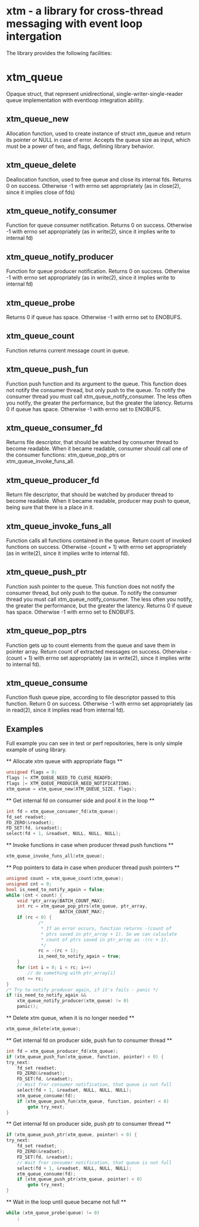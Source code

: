 # xtm - a library for cross-thread messaging with event loop intergation

The library provides the following facilities:

# xtm_queue

Opaque struct, that represent unidirectional, single-writer-single-reader queue
implementation with eventloop integration ability.

## xtm_queue_new

Allocation function, used to create instance of struct xtm_queue and return
its pointer or NULL in case of error. Accepts the queue size as input, which
must be a power of two, and flags, defining library behavior.

## xtm_queue_delete

Deallocation function, used to free queue and close its internal fds.
Returns 0 on success. Otherwise -1 with errno set appropriately (as in
close(2), since it implies close of fds)

## xtm_queue_notify_consumer

Function for queue consumer notification.
Returns 0 on success. Otherwise -1 with errno set appropriately (as in
write(2), since it implies write to internal fd)

## xtm_queue_notify_producer
Function for queue producer notification.
Returns 0 on success. Otherwise -1 with errno set appropriately (as in
write(2), since it implies write to internal fd)

## xtm_queue_probe

Returns 0 if queue has space. Otherwise -1 with errno set to ENOBUFS.

## xtm_queue_count

Function returns current message count in queue.

## xtm_queue_push_fun

Function push function and its argument to the queue. This function does not
notify the consumer thread, but only push to the queue. To notify the consumer
thread you must call xtm_queue_notify_consumer. The less often you notify, the
greater the performance, but the greater the latency.
Returns 0 if queue has space. Otherwise -1 with errno set to ENOBUFS.

## xtm_queue_consumer_fd

Returns file descriptor, that should be watched by consumer thread to
become readable. When it became readable, consumer should call one of
the consumer functions: xtm_queue_pop_ptrs or xtm_queue_invoke_funs_all.

## xtm_queue_producer_fd
Return file descriptor, that should be watched by producer thread to
become readable. When it became readable, producer may push to queue,
being sure that there is a place in it.

## xtm_queue_invoke_funs_all

Function calls all functions contained in the queue.
Return count of invoked functions on success. Otherwise -(count + 1) with errno
set appropriately (as in write(2), since it implies write to internal fd).

## xtm_queue_push_ptr

Function зush pointer to the queue. This function does not notify the consumer
thread, but only push to the queue. To notify the consumer thread you must call
xtm_queue_notify_consumer. The less often you notify, the greater the performance,
but the greater the latency.
Returns 0 if queue has space. Otherwise -1 with errno set to ENOBUFS.

## xtm_queue_pop_ptrs

Function gets up to count elements from the queue and save them in pointer array.
Return count of extracted messages on success. Otherwise -(count + 1) with errno
set appropriately (as in write(2), since it implies write to internal fd).

## xtm_queue_consume

Function flush queue pipe, according to file descriptor passed to this function.
Return 0 on success. Otherwise -1 with errno set appropriately (as in read(2),
since it implies read from internal fd).

Examples
--------

Full example you can see in test or perf repositories, here is only simple
example of using library.

** Allocate xtm queue with appropriate flags **

```c
unsigned flags = 0;
flags |= XTM_QUEUE_NEED_TO_CLOSE_READFD;
flags |= XTM_QUEUE_PRODUCER_NEED_NOTIFICATIONS;
xtm_queue = xtm_queue_new(XTM_QUEUE_SIZE, flags);
```

** Get internal fd on consumer side and pool it in the loop **

```c
int fd = xtm_queue_consumer_fd(xtm_queue);
fd_set readset;
FD_ZERO(&readset);
FD_SET(fd, &readset);
select(fd + 1, &readset, NULL, NULL, NULL);
```

** Invoke functions in case when producer thread push functions **

```c
xtm_queue_invoke_funs_all(xtm_queue);
```

** Pop pointers to data in case when producer thread push pointers **

```c
unsigned count = xtm_queue_count(xtm_queue);
unsigned cnt = 0;
bool is_need_to_notify_again = false;
while (cnt < count) {
	void *ptr_array[BATCH_COUNT_MAX];
	int rc = xtm_queue_pop_ptrs(xtm_queue, ptr_array,
				    BATCH_COUNT_MAX);
	if (rc < 0) {
			/*
			 * If an error occurs, function returns -(count of
			 * ptrs saved in ptr_array + 1). So we can calsulate
			 * count of ptrs saved in ptr_array as -(rc + 1).
			 */
			rc = -(rc + 1);
			is_need_to_notify_again = true;
	}
	for (int i = 0; i < rc; i++)
		// do something with ptr_array[i]
	cnt += rc;
}
/* Try to notify producer again, if it's fails - panic */
if (is_need_to_notify_again &&
    xtm_queue_notify_producer(xtm_queue) != 0)
	panic();
```

** Delete xtm queue, when it is no longer needed **

```c
xtm_queue_delete(xtm_queue);
```

** Get internal fd on producer side, push fun to consumer thread **

```c
int fd = xtm_queue_producer_fd(xtm_queue);
if (xtm_queue_push_fun(xtm_queue, function, pointer) < 0) {
try_next:
	fd_set readset;
	FD_ZERO(&readset);
	FD_SET(fd, &readset);
	// Wait fror consumer notification, that queue is not full
	select(fd + 1, &readset, NULL, NULL, NULL);
	xtm_queue_consume(fd);
	if (xtm_queue_push_fun(xtm_queue, function, pointer) < 0)
		goto try_next;
}
```

** Get internal fd on producer side, push ptr to consumer thread **

```c
if (xtm_queue_push_ptr(xtm_queue, pointer) < 0) {
try_next:
	fd_set readset;
	FD_ZERO(&readset);
	FD_SET(fd, &readset);
	// Wait fror consumer notification, that queue is not full
	select(fd + 1, &readset, NULL, NULL, NULL);
	xtm_queue_consume(fd);
	if (xtm_queue_push_ptr(xtm_queue, pointer) < 0)
		goto try_next;
}
```

** Wait in the loop until queue became not full **

```c
while (xtm_queue_probe(queue) != 0)
	;
```
